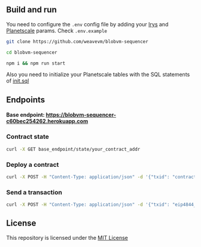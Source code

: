 ## Build and run

You need to configure the `.env` config file by adding your [Irys](https://irys.xyz) and [Planetscale](https://planetscale.com) params. Check  `.env.example`

```bash
git clone https://github.com/weavevm/blobvm-sequencer

cd blobvm-sequencer

npm i && npm run start
```

Also you need to initialize your Planetscale tables with the SQL statements of [init.sql](./init.sql)

## Endpoints

#### Base endpoint: https://blobvm-sequencer-c60bec254262.herokuapp.com

### Contract state

```bash
curl -X GET base_endpoint/state/your_contract_addr
```

### Deploy a contract

```bash
curl -X POST -H "Content-Type: application/json" -d '{"txid": "contract_eip4844_txid"}' base_endpoint/deploy 
```

### Send a transaction

```bash
curl -X POST -H "Content-Type: application/json" -d '{"txid": "eip4844_txid"}' base_endpoint/transactions 
```

## License
This repository is licensed under the [MIT License](./LICENSE)